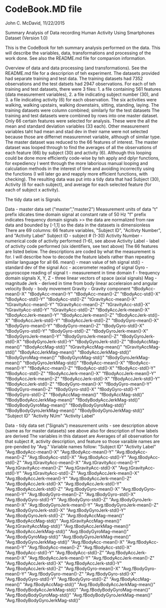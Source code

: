 # CodeBook.MD file
John C. McDavid, 11/22/2015

Summary Analysis of Data recording Human Activity Using Smartphones Dataset (Version 1.0)

This is the CodeBook for teh summary analysis performed on the data.  This will describe the variables, data, transformations and processing of the work done.  See also the README.md file for companion information.

Overview of data and data processing (and transformations).
See the README.md file for a descriprion of teh experiment.
The datasets provided had separate training and test data. The training datasets had 7352 observations and the test datsets had 2947 observations. For each of teh training and test datasets, there were 3 files: 1. a file containing 561 features (data measurement variables), 2. a file indicating subject number (30), and 3. a file indicating activity (6) for each observation.
The six activities were walking, walking upstairs, walking downstairs, sitting, standing, laying.
The training datasets were column combined; similarly for the test datasets
The training and test datasets were combined by rows into one master dataset.
Only 66 certain features were selected for analysis.  These were the all the mean and standard deviation variables (33 each). Other measurement variables taht had mean and stad dev in their name were not selected because those are differnet measuremnet variable, although of similar type.
The master dataset was reduced to the 66 features of interest.
The master dataset was looped through to find the averages of all the observations of each feature (66) by subject (30) and activity (6).
  Although this looping could be done more efficiently code-wise by teh apply and dplyr functions, for expediency I went through the more laborious manual looping and calculation methods in the interest of time and avoiding incorrectly using the functions (I will later go and reapply more efficient functions, with checking).
The resulting data was put into a tidy data that had Subject (30), Activity (6 for each subject), and average for each selected feature (for each of subject x activity).

The tidy data set is Signals.

Data - master data set ("master","master2")
  Measurement units of data
     "t" prefix idicates time domain signal at constant rate of 50 Hz
     "f" prefix indicates frequency domain signals
     >> the data are normalized from raw data and bounded by [-1,1] so the data in the datasets is dimensionless
There are 69 columns:  66 feature variables, "Subject ID", "Acitivty Number", and "Activity Label"
Subject ID - subject # (1-30)
Activity Number - numerical code of activity performed (1-6), see above
Activity Label - label of activity code performed (six identifiers, see text above)
The 66 features are listed below.  The descriptions are coded by what the measurement is for.  I will describe how to decode the feature labels rather than repeating similar language for all 66.
mean() - mean value of teh signal
std() - standard dev of the signal
Acc - accerometer reading of signal
Gyro - gyuroscope reading of signal
t - measurement in time domain
f - frequency domain signals
X, Y, Z - three linear vectors of space (axial signals)
Mag - magnitude
Jerk - derived in time from body linear acceleraion and angular velocity
Body - body movement
Gravity - Gravity component
"tBodyAcc-mean()-X"
"tBodyAcc-mean()-Y"
"tBodyAcc-mean()-Z"
"tBodyAcc-std()-X"
"tBodyAcc-std()-Y"
"tBodyAcc-std()-Z"
"tGravityAcc-mean()-X"
"tGravityAcc-mean()-Y"
"tGravityAcc-mean()-Z"
"tGravityAcc-std()-X"
"tGravityAcc-std()-Y"
"tGravityAcc-std()-Z"
"tBodyAccJerk-mean()-X"
"tBodyAccJerk-mean()-Y"
"tBodyAccJerk-mean()-Z"
"tBodyAccJerk-std()-X"
"tBodyAccJerk-std()-Y"
"tBodyAccJerk-std()-Z"
"tBodyGyro-mean()-X"
"tBodyGyro-mean()-Y"
"tBodyGyro-mean()-Z"
"tBodyGyro-std()-X"
"tBodyGyro-std()-Y"
"tBodyGyro-std()-Z"
"tBodyGyroJerk-mean()-X"
"tBodyGyroJerk-mean()-Y"
"tBodyGyroJerk-mean()-Z"
"tBodyGyroJerk-std()-X"
"tBodyGyroJerk-std()-Y"
"tBodyGyroJerk-std()-Z"
"tBodyAccMag-mean()"
"tBodyAccMag-std()"
"tGravityAccMag-mean()"
"tGravityAccMag-std()"
"tBodyAccJerkMag-mean()"
"tBodyAccJerkMag-std()"
"tBodyGyroMag-mean()"
"tBodyGyroMag-std()"
"tBodyGyroJerkMag-mean()"
"tBodyGyroJerkMag-std()"
"fBodyAcc-mean()-X"
"fBodyAcc-mean()-Y"
"fBodyAcc-mean()-Z"
"fBodyAcc-std()-X"
"fBodyAcc-std()-Y"
"fBodyAcc-std()-Z"
"fBodyAccJerk-mean()-X"
"fBodyAccJerk-mean()-Y"
"fBodyAccJerk-mean()-Z"
"fBodyAccJerk-std()-X"
"fBodyAccJerk-std()-Y"
"fBodyAccJerk-std()-Z"
"fBodyGyro-mean()-X"
"fBodyGyro-mean()-Y"
"fBodyGyro-mean()-Z"
"fBodyGyro-std()-X"
"fBodyGyro-std()-Y"
"fBodyGyro-std()-Z"
"fBodyAccMag-mean()"
"fBodyAccMag-std()"
"fBodyBodyAccJerkMag-mean()"
"fBodyBodyAccJerkMag-std()"
"fBodyBodyGyroMag-mean()"
"fBodyBodyGyroMag-std()"
"fBodyBodyGyroJerkMag-mean()"
"fBodyBodyGyroJerkMag-std()"
"Subject ID"
"Activity NUm"
"Activity Label"

Data - tidy data set ("Signals")
measurement units - see description above (same as for master datasets)
see above also for description of how labels are derived
The variables in this dataset are Averages of all observation for that subject #, activity description, and feature so those varaible names are pre-pended by "Avg."
Variable names follow:
"Subject ID"
"Activity Label"
"Avg.tBodyAcc-mean()-X"
"Avg.tBodyAcc-mean()-Y"
"Avg.tBodyAcc-mean()-Z"
"Avg.tBodyAcc-std()-X"
"Avg.tBodyAcc-std()-Y"
"Avg.tBodyAcc-std()-Z"
"Avg.tGravityAcc-mean()-X"
"Avg.tGravityAcc-mean()-Y"
"Avg.tGravityAcc-mean()-Z"
"Avg.tGravityAcc-std()-X"
"Avg.tGravityAcc-std()-Y"
"Avg.tGravityAcc-std()-Z"
"Avg.tBodyAccJerk-mean()-X"
"Avg.tBodyAccJerk-mean()-Y"
"Avg.tBodyAccJerk-mean()-Z"
"Avg.tBodyAccJerk-std()-X"
"Avg.tBodyAccJerk-std()-Y"
"Avg.tBodyAccJerk-std()-Z"
"Avg.tBodyGyro-mean()-X"
"Avg.tBodyGyro-mean()-Y"
"Avg.tBodyGyro-mean()-Z"
"Avg.tBodyGyro-std()-X"
"Avg.tBodyGyro-std()-Y"
"Avg.tBodyGyro-std()-Z"
"Avg.tBodyGyroJerk-mean()-X"
"Avg.tBodyGyroJerk-mean()-Y"
"Avg.tBodyGyroJerk-mean()-Z"
"Avg.tBodyGyroJerk-std()-X"
"Avg.tBodyGyroJerk-std()-Y"
"Avg.tBodyGyroJerk-std()-Z"
"Avg.tBodyAccMag-mean()"
"Avg.tBodyAccMag-std()"
"Avg.tGravityAccMag-mean()"
"Avg.tGravityAccMag-std()"
"Avg.tBodyAccJerkMag-mean()"
"Avg.tBodyAccJerkMag-std()"
"Avg.tBodyGyroMag-mean()"
"Avg.tBodyGyroMag-std()"
"Avg.tBodyGyroJerkMag-mean()"
"Avg.tBodyGyroJerkMag-std()"
"Avg.fBodyAcc-mean()-X"
"Avg.fBodyAcc-mean()-Y"
"Avg.fBodyAcc-mean()-Z"
"Avg.fBodyAcc-std()-X"
"Avg.fBodyAcc-std()-Y"
"Avg.fBodyAcc-std()-Z"
"Avg.fBodyAccJerk-mean()-X"
"Avg.fBodyAccJerk-mean()-Y"
"Avg.fBodyAccJerk-mean()-Z"
"Avg.fBodyAccJerk-std()-X"
"Avg.fBodyAccJerk-std()-Y"
"Avg.fBodyAccJerk-std()-Z"
"Avg.fBodyGyro-mean()-X"
"Avg.fBodyGyro-mean()-Y"
"Avg.fBodyGyro-mean()-Z"
"Avg.fBodyGyro-std()-X"
"Avg.fBodyGyro-std()-Y"
"Avg.fBodyGyro-std()-Z"
"Avg.fBodyAccMag-mean()"
"Avg.fBodyAccMag-std()"
"Avg.fBodyBodyAccJerkMag-mean()"
"Avg.fBodyBodyAccJerkMag-std()"
"Avg.fBodyBodyGyroMag-mean()"
"Avg.fBodyBodyGyroMag-std()"
"Avg.fBodyBodyGyroJerkMag-mean()"
"Avg.fBodyBodyGyroJerkMag-std()"

